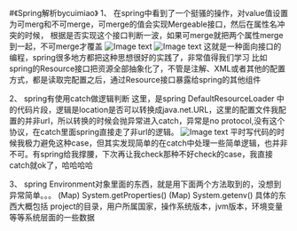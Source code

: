 #《Spring解析bycuimiao》
1、
在spring中看到了一个挺骚的操作，对value值设置为可merg和不可merge，可merge的值会实现Mergeable接口，然后在属性名冲突的时候，
根据是否实现这个接口判断一波，如果可merge就把两个属性merge到一起，不可merge才覆盖
![Image text](https://img-blog.csdnimg.cn/20190112213348928.png?x-oss-process=image/watermark,type_ZmFuZ3poZW5naGVpdGk,shadow_10,text_aHR0cHM6Ly9ibG9nLmNzZG4ubmV0L3UwMTI4MTc2MzU=,size_16,color_FFFFFF,t_70)
![Image text](https://img-blog.csdnimg.cn/20190112213657693.png?x-oss-process=image/watermark,type_ZmFuZ3poZW5naGVpdGk,shadow_10,text_aHR0cHM6Ly9ibG9nLmNzZG4ubmV0L3UwMTI4MTc2MzU=,size_16,color_FFFFFF,t_70)
这就是一种面向接口的编程，spring很多地方都把这种思想很好的实践了，非常值得我们学习
比如spring的Resource接口把资源全部抽象化了，不管是注解、XML或者其他的配置方式，都是读取完配置之后，通过Resource接口暴露给spring的其他组件

2、
spring有使用catch做逻辑判断
这里，是spring DefaultResourceLoader 中的代码片段，逻辑是location是否可以转换成java.net.URL，这里的配置文件我配置的并非url，所以转换的时候会抛异常进入catch，异常是no protocol,没有这个协议，在catch里面spring直接走了非url的逻辑。
![Image text](https://img-blog.csdnimg.cn/20190106223856433.png?x-oss-process=image/watermark,type_ZmFuZ3poZW5naGVpdGk,shadow_10,text_aHR0cHM6Ly9ibG9nLmNzZG4ubmV0L3UwMTI4MTc2MzU=,size_16,color_FFFFFF,t_70)
平时写代码的时候我极力避免这种case，但其实发现简单的在catch中处理一些简单逻辑，也并非不可。有spring给我撑腰，下次再让我check那种不好check的case，我直接catch就ok了，哈哈哈哈

3、
spring Environment对象里面的东西，就是用下面两个方法取到的，没想到异常简单。。。
(Map) System.getProperties()
(Map) System.getenv()
具体的东西大概包括 project的目录，用户所属国家，操作系统版本，jvm版本，环境变量等等系统层面的一些数据
